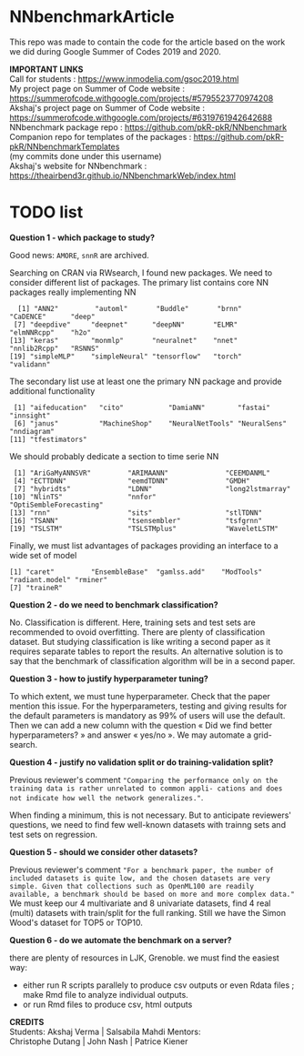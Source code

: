 # NNbenchmarkArticle

This repo was made to contain the code for the article 
based on the work we did during Google Summer of Codes 2019 and 2020.

**IMPORTANT LINKS**  
Call for students                                 : https://www.inmodelia.com/gsoc2019.html   
My project page on Summer of Code website         : https://summerofcode.withgoogle.com/projects/#5795523770974208  
Akshaj's project page on Summer of Code website   : https://summerofcode.withgoogle.com/projects/#6319761942642688  
NNbenchmark package repo                          : https://github.com/pkR-pkR/NNbenchmark  
Companion repo for templates of the packages      : https://github.com/pkR-pkR/NNbenchmarkTemplates  
(my commits done under this username)  
Akshaj's website for NNbenchmark                  : https://theairbend3r.github.io/NNbenchmarkWeb/index.html 

# TODO list

**Question 1 - which package to study?** 

Good news: `AMORE`, `snnR` are archived.

Searching on CRAN via RWsearch, I found new packages.
We need to consider different list of packages.
The primary list contains core NN packages really implementing NN
```
  [1] "ANN2"         "automl"       "Buddle"       "brnn"         "CaDENCE"      "deep"        
 [7] "deepdive"     "deepnet"      "deepNN"       "ELMR"         "elmNNRcpp"    "h2o"         
[13] "keras"        "monmlp"       "neuralnet"    "nnet"         "nnlib2Rcpp"   "RSNNS"       
[19] "simpleMLP"    "simpleNeural" "tensorflow"   "torch"        "validann"    
```
The secondary list use at least one the primary NN package and provide additional functionality
```
 [1] "aifeducation"   "cito"           "DamiaNN"        "fastai"         "innsight"      
 [6] "janus"          "MachineShop"    "NeuralNetTools" "NeuralSens"     "nndiagram"     
[11] "tfestimators" 
```
We should probably dedicate a section to time serie NN 
```
 [1] "AriGaMyANNSVR"         "ARIMAANN"              "CEEMDANML"            
 [4] "ECTTDNN"               "eemdTDNN"              "GMDH"                 
 [7] "hybridts"              "LDNN"                  "long2lstmarray"       
[10] "NlinTS"                "nnfor"                 "OptiSembleForecasting"
[13] "rnn"                   "sits"                  "stlTDNN"              
[16] "TSANN"                 "tsensembler"           "tsfgrnn"              
[19] "TSLSTM"                "TSLSTMplus"            "WaveletLSTM"    
```


Finally, we must list advantages of packages providing an interface to a wide set of model
```
[1] "caret"         "EnsembleBase"  "gamlss.add"    "ModTools"      "radiant.model" "rminer"       
[7] "traineR"  
```


**Question 2 - do we need to benchmark classification?** 

No. Classification is different. Here, training sets and test sets are recommended to ovoid overfitting.
There are plenty of classification dataset. But studying classification is like writing a second paper 
as it requires separate tables to report the results. 
An alternative solution is to say that the benchmark of classification algorithm will be in a second paper.

**Question 3 - how to justify hyperparameter tuning?**

To which extent, we must tune hyperparameter. Check that the paper mention this issue.
For the hyperparameters, testing and giving results for the default parameters is mandatory 
as 99% of users will use the default. 
Then we can add a new column with the question « Did we find better hyperparameters? » and answer « yes/no ». We may automate a grid-search.


**Question 4 - justify no validation split or do training-validation split?**

Previous reviewer's comment `"Comparing the performance only on the training data is rather unrelated to common appli- cations and does not indicate how well the network generalizes."`.

When finding a minimum, this is not necessary. But to anticipate reviewers' questions, we need to find few well-known datasets with trainng sets and test sets on regression. 


**Question 5 - should we consider other datasets?**

Previous reviewer's comment `"For a benchmark paper, the number of included datasets is quite low, and the chosen datasets are very simple. Given that collections such as OpenML100 are readily available, a benchmark should be based on more and more complex data."`
We must keep our 4 multivariate and 8 univariate datasets, find 4 real (multi) datasets with train/split for the full ranking. Still we have the Simon Wood's dataset for TOP5 or TOP10.


**Question 6 - do we automate the benchmark on a server?**

there are plenty of resources in LJK, Grenoble. we must find the easiest way:
- either run R scripts parallely to produce csv outputs or even Rdata files ; make Rmd file to analyze individual outputs.
- or run Rmd files to produce csv, html outputs


**CREDITS**  
Students: 
Akshaj Verma | 
Salsabila Mahdi
Mentors:   
Christophe Dutang |
John Nash |
Patrice Kiener 
